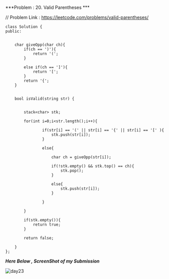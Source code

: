 
***Problem : 20. Valid Parentheses ***

// Problem Link : https://leetcode.com/problems/valid-parentheses/

``` 
class Solution {
public:
    
    
    char giveOpp(char ch){
        if(ch == ')'){
            return '(';
        }
        
        else if(ch == ']'){
            return '[';
        }
        return '{';
    }
    
    
    bool isValid(string str) {
        
        
        stack<char> stk;
        
        for(int i=0;i<str.length();i++){
        
                if(str[i] == '(' || str[i] == '{' || str[i] == '[' ){
                    stk.push(str[i]);
                }
            
                else{
                    
                    char ch = giveOpp(str[i]);
                    
                    if(!stk.empty() && stk.top() == ch){
                        stk.pop();
                    }
                    
                    else{
                        stk.push(str[i]);
                    }
                    
                }
            
        }
        
        if(stk.empty()){
            return true;
        }
        
        return false;
        
    }
};

```




***Here Below , ScreenShot of my Submission***

![day23](https://user-images.githubusercontent.com/109462762/196397689-2f2f7f9d-977f-4761-a1aa-ad8a7b9941af.jpg)
